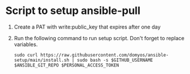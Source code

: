 # Script to setup ansible-pull

1. Create a PAT with write:public_key that expires after one day
2. Run the following command to run setup script. Don't forget to replace variables.
    
    `sudo curl https://raw.githubusercontent.com/domyos/ansible-setup/main/install.sh | sudo bash -s $GITHUB_USERNAME $ANSIBLE_GIT_REPO $PERSONAL_ACCESS_TOKEN`
